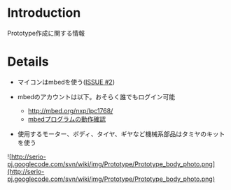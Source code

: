 # Introduction #

Prototype作成に関する情報

# Details #

  * マイコンはmbedを使う([ISSUE #2](https://code.google.com/p/serio-pj/issues/detail?id=#2))
  * mbedのアカウントは以下。おそらく誰でもログイン可能
    * http://mbed.org/nxp/lpc1768/
    * [mbedプログラムの動作確認](mbed_software.md)


  * 使用するモーター、ボディ、タイヤ、ギヤなど機械系部品はタミヤのキットを使う

![http://serio-pj.googlecode.com/svn/wiki/img/Prototype/Prototype_body_photo.png](http://serio-pj.googlecode.com/svn/wiki/img/Prototype/Prototype_body_photo.png)